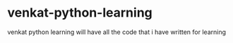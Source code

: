 # venkat-python-learning
venkat python learning
will have all the code that i have written for learning

